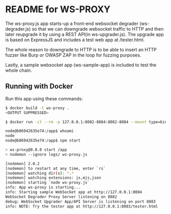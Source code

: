 # README for WS-PROXY

The ws-proxy.js app starts-up a front-end websocket degrader (ws-degrader.js) so that we can downgrade websocket traffic to HTTP and then later reupgrade it by using a REST API(in ws-upgrader.js). The upgrade app is based on ExpressJS and includes a test web app at /tester.html.

The whole reason to downgrade to HTTP is to be able to insert an HTTP fuzzer
like Burp or OWASP ZAP in the loop for fuzzing purposes.

Lastly, a sample websocket app (ws-sample-app) is included to test the whole chain.

## Running with Docker

Run this app using these commands:

```bash
$ docker build -t ws-proxy .
<OUTPUT SUPPRESSED>

$ docker run -it --rm -p 127.0.0.1:8082-8084:8082-8084 --mount type=bind,source="$PWD",target=/app --name ws-proxy ws-proxy

node@b86942635e74:/app$ whoami
node
node@b86942635e74:/app$ npm start

> ws-proxy@0.0.0 start /app
> nodemon --ignore logs/ ws-proxy.js

[nodemon] 2.0.2
[nodemon] to restart at any time, enter `rs`
[nodemon] watching dir(s): *.*
[nodemon] watching extensions: js,mjs,json
[nodemon] starting `node ws-proxy.js`
info: App ws-proxy is starting...
info: Starting sample WebSocket app at http://127.0.0.1:8084
WebSocket Degrader Proxy Server listening on 8082
debug: WebSocket Upgrader App/API Server is listening on port 8083
info: NOTE: Try the tester app at http://127.0.0.1:8083/tester.html
```
